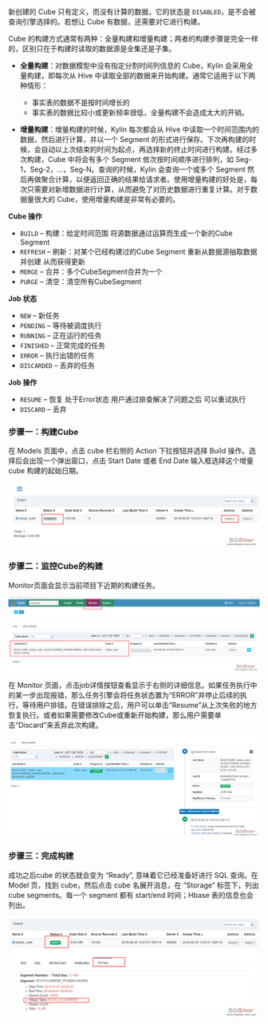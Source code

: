 新创建的 Cube 只有定义，而没有计算的数据，它的状态是 `DISABLED`，是不会被查询引擎选择的。若想让 Cube 有数据，还需要对它进行构建。

Cube 的构建方式通常有两种：全量构建和增量构建；两者的构建步骤是完全一样的，区别只在于构建时读取的数据源是全集还是子集。

- **全量构建**：对数据模型中没有指定分割时间列信息的 Cube，Kylin 会采用全量构建，即每次从 Hive 中读取全部的数据来开始构建。通常它适用于以下两种情形：
  - 事实表的数据不是按时间增长的
  - 事实表的数据比较小或更新频率很低，全量构建不会造成太大的开销。

- **增量构建**：增量构建的时候，Kylin 每次都会从 Hive 中读取一个时间范围内的数据，然后进行计算，并以一个 Segment 的形式进行保存。下次再构建的时候，会自动以上次结束的时间为起点，再选择新的终止时间进行构建。经过多次构建，Cube 中将会有多个 Segment 依次按时间顺序进行排列，如 Seg-1，Seg-2，...，Seg-N。查询的时候，Kylin 会查询一个或多个 Segment 然后再做聚合计算，以便返回正确的结果给请求者。使用增量构建的好处是，每次只需要对新增数据进行计算，从而避免了对历史数据进行重复计算。对于数据量很大的 Cube，使用增量构建是非常有必要的。

**Cube 操作**

- `BUILD` – 构建：给定时间范围 将源数据通过运算而生成一个新的Cube Segment
- `REFRESH` – 刷新：对某个已经构建过的Cube Segment 重新从数据源抽取数据并创建 从而获得更新
- `MERGE` – 合并：多个CubeSegment合并为一个
- `PURGE` – 清空：清空所有CubeSegment

**Job 状态**

- `NEW` – 新任务
- `PENDING` – 等待被调度执行
- `RUNNING` – 正在运行的任务
- `FINISHED` – 正常完成的任务
- `ERROR` – 执行出错的任务
- `DISCARDED` – 丢弃的任务

**Job 操作**

- `RESUME` – 恢复 处于Error状态 用户通过排查解决了问题之后 可以重试执行
- `DISCARD` – 丢弃

### 步骤一：构建Cube

在 Models 页面中，点击 cube 栏右侧的 Action 下拉按钮并选择 Build 操作。选择后会出现一个弹出窗口，点击 Start Date 或者 End Date 输入框选择这个增量 cube 构建的起始日期。

![【Kylin教程】（三）Cube的创建和构建](../images/bulidcube1.png)

### 步骤二：监控Cube的构建

Monitor页面会显示当前项目下近期的构建任务。

![【Kylin教程】（三）Cube的创建和构建](../images/bulidcube3.png)


在 Monitor 页面，点击job详情按钮查看显示于右侧的详细信息。如果任务执行中的某一步出现报错，那么任务引擎会将任务状态置为“ERROR”并停止后续的执行，等待用户排错。在错误排除之后，用户可以单击“Resume”从上次失败的地方恢复执行。或者如果需要修改Cube或重新开始构建，那么用户需要单击“Discard”来丢弃此次构建。

![【Kylin教程】（三）Cube的创建和构建](../images/buildcube5.png)

### 步骤三：完成构建

成功之后cube 的状态就会变为 “Ready”, 意味着它已经准备好进行 SQL 查询。在 Model 页，找到 cube，然后点击 cube 名展开消息，在 “Storage” 标签下，列出 cube segments。每一个 segment 都有 start/end 时间；Hbase 表的信息也会列出。

![【Kylin教程】（三）Cube的创建和构建](../images/bulidcube4.png)

